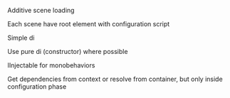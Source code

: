 Additive scene loading

Each scene have root element with configuration script

Simple di

Use pure di (constructor) where possible

IInjectable for monobehaviors

Get dependencies from context or resolve from container, but only inside configuration phase
